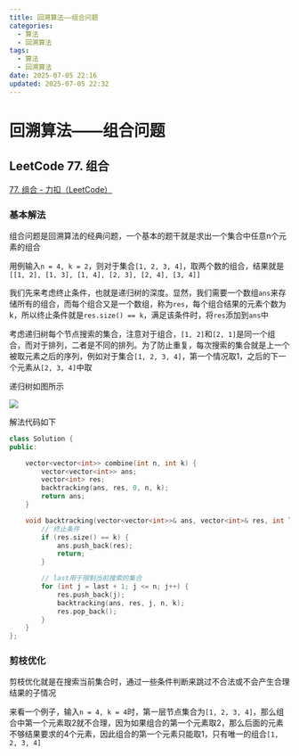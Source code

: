 ```yaml
---
title: 回溯算法——组合问题
categories:
  - 算法
  - 回溯算法
tags:
  - 算法
  - 回溯算法
date: 2025-07-05 22:16
updated: 2025-07-05 22:32
---
```

# 回溯算法——组合问题
## LeetCode 77. 组合

[77. 组合 - 力扣（LeetCode）](https://leetcode.cn/problems/combinations/description/)

### 基本解法

组合问题是回溯算法的经典问题，一个基本的题干就是求出一个集合中任意n个元素的组合

用例输入`n = 4, k = 2`，则对于集合`[1, 2, 3, 4]`，取两个数的组合，结果就是`[[1, 2], [1, 3], [1, 4], [2, 3], [2, 4], [3, 4]]`

我们先来考虑终止条件，也就是递归树的深度。显然，我们需要一个数组`ans`来存储所有的组合，而每个组合又是一个数组，称为`res`，每个组合结果的元素个数为k，所以终止条件就是`res.size() == k`，满足该条件时，将`res`添加到`ans`中

考虑递归树每个节点搜索的集合，注意对于组合，`[1, 2]`和`[2, 1]`是同一个组合，而对于排列，二者是不同的排列。为了防止重复，每次搜索的集合就是上一个被取元素之后的序列，例如对于集合`[1, 2, 3, 4]`，第一个情况取1，之后的下一个元素从`[2, 3, 4]`中取

递归树如图所示

![](回溯算法-组合问题-1751726127673.png)

解法代码如下

```c++
class Solution {
public:

    vector<vector<int>> combine(int n, int k) {
        vector<vector<int>> ans;
        vector<int> res;
        backtracking(ans, res, 0, n, k);
        return ans;
    }

    void backtracking(vector<vector<int>>& ans, vector<int>& res, int last, int n, int k) {
        // 终止条件
        if (res.size() == k) {
            ans.push_back(res);
            return;
        }

        // last用于限制当前搜索的集合
        for (int j = last + 1; j <= n; j++) {
            res.push_back(j);
            backtracking(ans, res, j, n, k);
            res.pop_back();
        }
    }
};
```

### 剪枝优化

剪枝优化就是在搜索当前集合时，通过一些条件判断来跳过不合法或不会产生合理结果的子情况

来看一个例子，输入`n = 4, k = 4`时，第一层节点集合为`[1, 2, 3, 4]`，那么组合中第一个元素取2就不合理，因为如果组合的第一个元素取2，那么后面的元素不够结果要求的4个元素，因此组合的第一个元素只能取1，只有唯一的组合`[1, 2, 3, 4]`


